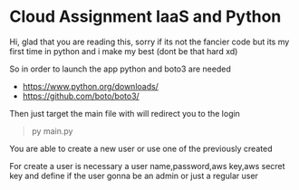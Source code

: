 # Cloud Assignment IaaS and Python 

Hi, glad that you are reading this, sorry if its not the fancier code 
but its my first time in python and i make my best (dont be that hard xd)

So in order to launch the app python and boto3 are needed
* https://www.python.org/downloads/
* https://github.com/boto/boto3/

Then just target the main file with will redirect you to the login
> py main.py

You are able to create a new user or use one of the previously created

For create a user is necessary a user name,password,aws key,aws secret key 
and define if the user gonna be an admin or just a regular user
